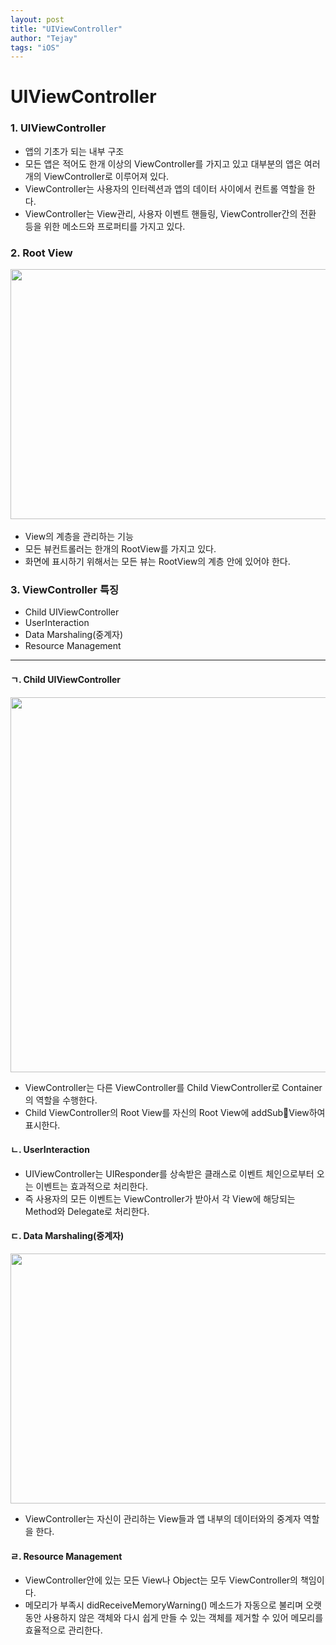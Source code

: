 ```yaml
---
layout: post
title: "UIViewController"
author: "Tejay"
tags: "iOS"
---
```


# UIViewController

### 1. UIViewController

- 앱의 기초가 되는 내부 구조
- 모든 앱은 적어도 한개 이상의 ViewController를 가지고 있고 대부분의 앱은 여러개의 ViewController로 이루어져 있다.
- ViewController는 사용자의 인터렉션과 앱의 데이터 사이에서 컨트롤 역할을 한다.
- ViewController는 View관리, 사용자 이벤트 핸들링, ViewController간의 전환 등을 위한 메소드와 프로퍼티를 가지고 있다.




### 2. Root View

​	<img src="https://simajune.github.io/img/posting/UIViewController1.png" width="600px" height="400px"/>

- View의 계층을 관리하는 기능
- 모든 뷰컨트롤러는 한개의 RootView를 가지고 있다.
- 화면에 표시하기 위해서는 모든 뷰는 RootView의 계층 안에 있어야 한다.



### 3. ViewController 특징

- Child UIViewController
- UserInteraction
- Data Marshaling(중계자)
- Resource Management

------

#### ㄱ. Child UIViewController

<img src="https://simajune.github.io/img/posting/UIViewController2.png" width="600px" height="600px"/>

- ViewController는 다른 ViewController를 Child ViewController로 Container의 역할을 수행한다.
- Child ViewController의 Root View를 자신의 Root View에 addSubView하여 표시한다.

#### ㄴ. UserInteraction

- UIViewController는 UIResponder를 상속받은 클래스로 이벤트 체인으로부터 오는 이벤트는 효과적으로 처리한다.
- 즉 사용자의 모든 이벤트는 ViewController가 받아서 각 View에 해당되는 Method와 Delegate로 처리한다.

#### ㄷ. Data Marshaling(중계자)

<img src="https://simajune.github.io/img/posting/UIViewController3.png" width="600px" height="400px"/>

- ViewController는 자신이 관리하는 View들과 앱 내부의 데이터와의 중계자 역할을 한다.

#### ㄹ. Resource Management

- ViewController안에 있는 모든 View나 Object는 모두 ViewController의 책임이다.
- 메모리가 부족시 didReceiveMemoryWarning() 메소드가 자동으로 불리며 오랫동안 사용하지 않은 객체와 다시 쉽게 만들 수 있는 객체를 제거할 수 있어 메모리를 효율적으로 관리한다.
